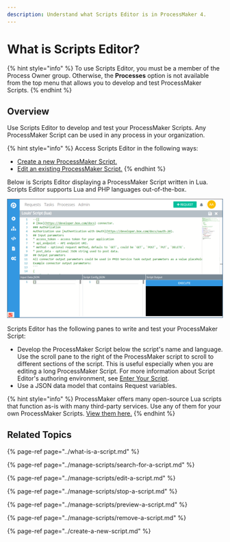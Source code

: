 ```yaml
---
description: Understand what Scripts Editor is in ProcessMaker 4.
---
```


# What is Scripts Editor?

{% hint style="info" %}
To use Scripts Editor, you must be a member of the Process Owner group. Otherwise, the **Processes** option is not available from the top menu that allows you to develop and test ProcessMaker Scripts.
{% endhint %}

## Overview

Use Scripts Editor to develop and test your ProcessMaker Scripts. Any ProcessMaker Script can be used in any process in your organization.

{% hint style="info" %}
Access Scripts Editor in the following ways:

* [Create a new ProcessMaker Script.](../create-a-new-script.md#create-a-new-processmaker-script)
* [Edit an existing ProcessMaker Script.](../manage-scripts/edit-a-script.md#edit-a-processmaker-script)
{% endhint %}

Below is Scripts Editor displaying a ProcessMaker Script written in Lua. Scripts Editor supports Lua and PHP languages out-of-the-box.

![Scripts Editor](../../../.gitbook/assets/scripts-editor-processes.png)

Scripts Editor has the following panes to write and test your ProcessMaker Script:

* Develop the ProcessMaker Script below the script's name and language. Use the scroll pane to the right of the ProcessMaker script to scroll to different sections of the script. This is useful especially when you are editing a long ProcessMaker Script. For more information about Script Editor's authoring environment, see [Enter Your Script](enter-your-script.md).
* Use a JSON data model that contains Request variables.

{% hint style="info" %}
ProcessMaker offers many open-source Lua scripts that function as-is with many third-party services. Use any of them for your own ProcessMaker Scripts. [View them here.](https://github.com/ProcessMaker/pmio-lua-connectors)
{% endhint %}

## Related Topics

{% page-ref page="../what-is-a-script.md" %}

{% page-ref page="../manage-scripts/search-for-a-script.md" %}

{% page-ref page="../manage-scripts/edit-a-script.md" %}

{% page-ref page="../manage-scripts/stop-a-script.md" %}

{% page-ref page="../manage-scripts/preview-a-script.md" %}

{% page-ref page="../manage-scripts/remove-a-script.md" %}

{% page-ref page="../create-a-new-script.md" %}

